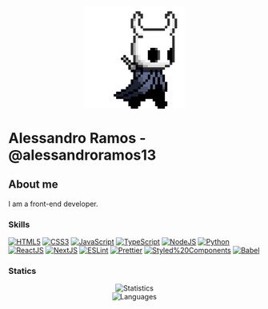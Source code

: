 <p align="center">
  <img src="https://raw.githubusercontent.com/TanZng/TanZng/master/assets/hollor_knight3.gif" width="200"/>
</p>

# Alessandro Ramos - @alessandroramos13

## About me

I am a front-end developer.

### Skills

[![HTML5](https://img.shields.io/badge/HTML5-FA580C?style=for-the-badge&logo=html5&labelColor=000000)]()
[![CSS3](https://img.shields.io/badge/CSS3-173FF2?style=for-the-badge&logo=css3&labelColor=000000)]()
[![JavaScript](https://img.shields.io/badge/JavaScript-ffc742?style=for-the-badge&logo=javascript&labelColor=000000)]()
[![TypeScript](https://img.shields.io/badge/TypeScript-1C7FEA?style=for-the-badge&logo=typescript&labelColor=000000)]()
[![NodeJS](https://img.shields.io/badge/NodeJS-83CD29?style=for-the-badge&logo=node.js&labelColor=000000)]()
[![Python](https://img.shields.io/badge/Python-04721A?style=for-the-badge&logo=python&labelColor=000000)]()
[![ReactJS](https://img.shields.io/badge/ReactJS-4CDAFE?style=for-the-badge&logo=react&labelColor=000000)]()
[![NextJS](https://img.shields.io/badge/NextJS-202020?style=for-the-badge&logo=next.js&labelColor=000000)]()
[![ESLint](https://img.shields.io/badge/ESLint-4B32C3?style=for-the-badge&logo=eslint&labelColor=000000)]()
[![Prettier](https://img.shields.io/badge/Prettier-56B3B4?style=for-the-badge&logo=prettier&labelColor=000000)]()
[![Styled%20Components](https://img.shields.io/badge/Styled%20Components-E07F88?style=for-the-badge&logo=styled%20components&labelColor=000000)]()
[![Babel](https://img.shields.io/badge/Babel-ffc742?style=for-the-badge&logo=babel&labelColor=000000)]()

### Statics

<p align="center">
  <img src="https://github-readme-stats.vercel.app/api?username=alessandroramos13&show_icons=true&theme=dracula" alt="Statistics" />
  <br />
  <img src="https://github-readme-stats.vercel.app/api/top-langs/?username=alessandroramos13&layout=compact&theme=dracula" alt="Languages" />
</p>
